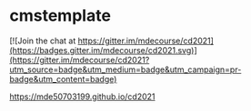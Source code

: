 # cmstemplate

[![Join the chat at https://gitter.im/mdecourse/cd2021](https://badges.gitter.im/mdecourse/cd2021.svg)](https://gitter.im/mdecourse/cd2021?utm_source=badge&utm_medium=badge&utm_campaign=pr-badge&utm_content=badge)

https://mde50703199.github.io/cd2021
